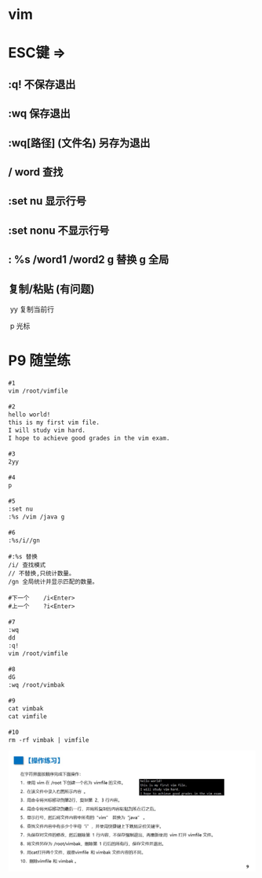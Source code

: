 # vim

# ESC键 =>

## 	:q! 不保存退出

## 	:wq 保存退出

## 	:wq[路径] (文件名)  另存为退出

## 	/ word  查找

## 	:set nu  显示行号

## 	:set nonu  不显示行号

## 	: %s /word1 /word2  g 替换  g 全局

## 	复制/粘贴  (有问题)

​	yy 复制当前行

​	p 光标



# P9 随堂练

```
#1
vim /root/vimfile

#2
hello world!
this is my first vim file.
I will study vim hard.
I hope to achieve good grades in the vim exam.

#3
2yy

#4
p

#5
:set nu
:%s /vim /java g

#6
:%s/i//gn

#:%s 替换
/i/ 查找模式
// 不替换,只统计数量。
/gn 全局统计并显示匹配的数量。

#下一个	/i<Enter>
#上一个	?i<Enter>

#7
:wq
dd
:q!
vim /root/vimfile

#8
dG
:wq /root/vimbak

#9
cat vimbak 
cat vimfile

#10
rm -rf vimbak | vimfile
```

![image-20241102115455053](png/image-20241102115455053.png)
